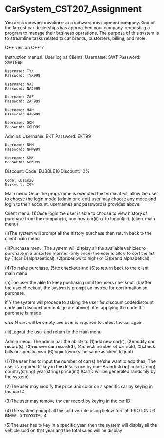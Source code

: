 # CarSystem_CST207_Assignment
You are a software developer at a software development company. One of the largest car dealerships has approached your company, requesting a program to manage their business operations. The purpose of this system is to streamline tasks related to car brands, customers, billing, and more.

C++ version C++17

Instruction menual:
User logins
Clients:
    Username: SWT
    Password: SWT999

    Username: TYX
    Password: TYX999

    Username: NAJ
    Password: NAJ999

    Username: ZAF
    Password: ZAF999

    Username: HAN
    Password: HAN999

    Username: GOH
    Password: GOH999

Admins:
    Username: EKT
    Password: EKT99

    Username: NHM
    Password: NHM999

    Username: KMK
    Password: KMK999

Discount:
    Code: BUBBLE10
    Discount: 10%

    Code: QUICK20
    Discount: 20%

Main menu
Once the programme is executed the terminal will allow the user to choose the login mode (admin or client) user may choose any mode and login to their account. usernames and password is provided above.

Client menu:
(1)Once login the user is able to choose to view history of purchase from the company(i), buy new car(ii) or to logout(iii). (client main menu)

(i)The system will prompt all the history purchase then return back to the client main menu

(ii)Purchase menu:
The system will display all the available vehicles to purchase in a unsorted manner (only once) the user is allow to sort the list by (1)carID(alphabetical), (2)price(low to high) or (3)brand(alphabetical).

(4)To make purchase, (5)to checkout and (6)to return back to the client main menu

(a)The user the able to keep puchasing until the users checkout.
(b)After the user checkout, the system is prompt an invoice for confirmation on purchase. 

if Y the system will procede to asking the user for discount code(discount code and discount percentage are above) after applying the code the purchase is made

else N cart will be empty and user is required to select the car again.

(iii)Logout the user and return to the main menu.

Admin menu:
The admin has the ability to (1)add new car(s), (2)modify car record(s), (3)remove car record(S), (4)check number of car sold, (5)check bills on specific year (6)logout(works the same as client logout)

(1)The user has to input the number of car(s) he/she want to add then, 
The user is required to key in the details one by one:
    Brand(string)
    color(string)
    country(string)
    year(string)
    price(int)
    (CarID will be generated randomly by the system)

(2)The user may modify the price and color on a specific car by keying in the car ID

(3)The user may remove the car record by keying in the car ID

(4)The system prompt all the sold vehicle using below format:
    PROTON : 6
    BMW : 5
    TOYOTA : 4

(5)The user has to key in a specific year, then the system will display all the vehicle sold on that year and the total sales will be display
